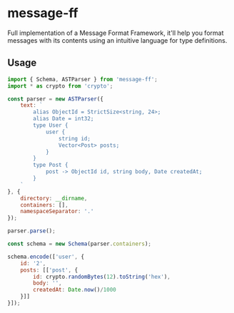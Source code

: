 # message-ff

Full implementation of a Message Format Framework, it'll help you format messages with its contents using an intuitive language for type definitions.

## Usage
```js
import { Schema, ASTParser } from 'message-ff';
import * as crypto from 'crypto';

const parser = new ASTParser({
    text: `
        alias ObjectId = StrictSize<string, 24>;
        alias Date = int32;
        type User {
            user {
                string id;
                Vector<Post> posts;
            }
        }
        type Post {
            post -> ObjectId id, string body, Date createdAt;
        }
    `
}, {
    directory: __dirname,
    containers: [],
    namespaceSeparator: '.'
});

parser.parse();

const schema = new Schema(parser.containers);

schema.encode(['user', {
    id: '2',
    posts: [['post', {
        id: crypto.randomBytes(12).toString('hex'),
        body: '',
        createdAt: Date.now()/1000
    }]]
}]);
```